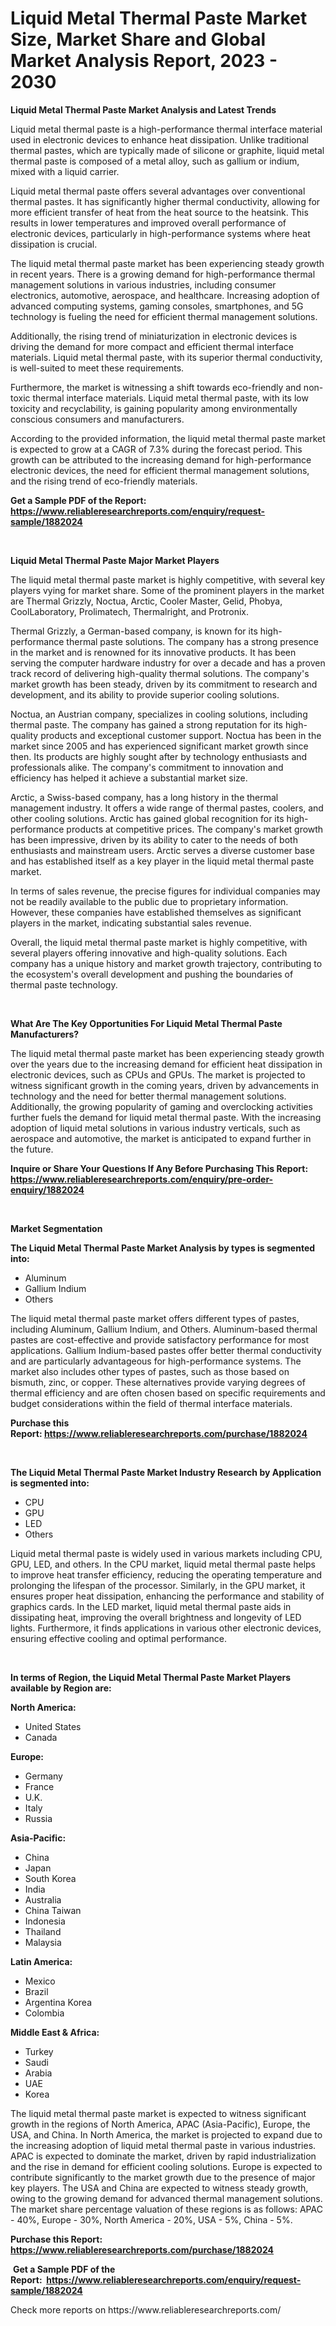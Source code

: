 <p><h1>Liquid Metal Thermal Paste Market Size, Market Share and Global Market Analysis Report, 2023 - 2030</h1></p><p><strong>Liquid Metal Thermal Paste Market Analysis and Latest Trends</strong></p>
<p><p>Liquid metal thermal paste is a high-performance thermal interface material used in electronic devices to enhance heat dissipation. Unlike traditional thermal pastes, which are typically made of silicone or graphite, liquid metal thermal paste is composed of a metal alloy, such as gallium or indium, mixed with a liquid carrier.</p><p>Liquid metal thermal paste offers several advantages over conventional thermal pastes. It has significantly higher thermal conductivity, allowing for more efficient transfer of heat from the heat source to the heatsink. This results in lower temperatures and improved overall performance of electronic devices, particularly in high-performance systems where heat dissipation is crucial.</p><p>The liquid metal thermal paste market has been experiencing steady growth in recent years. There is a growing demand for high-performance thermal management solutions in various industries, including consumer electronics, automotive, aerospace, and healthcare. Increasing adoption of advanced computing systems, gaming consoles, smartphones, and 5G technology is fueling the need for efficient thermal management solutions.</p><p>Additionally, the rising trend of miniaturization in electronic devices is driving the demand for more compact and efficient thermal interface materials. Liquid metal thermal paste, with its superior thermal conductivity, is well-suited to meet these requirements.</p><p>Furthermore, the market is witnessing a shift towards eco-friendly and non-toxic thermal interface materials. Liquid metal thermal paste, with its low toxicity and recyclability, is gaining popularity among environmentally conscious consumers and manufacturers.</p><p>According to the provided information, the liquid metal thermal paste market is expected to grow at a CAGR of 7.3% during the forecast period. This growth can be attributed to the increasing demand for high-performance electronic devices, the need for efficient thermal management solutions, and the rising trend of eco-friendly materials.</p></p>
<p><strong>Get a Sample PDF of the Report:&nbsp; <a href="https://www.reliableresearchreports.com/enquiry/request-sample/1882024">https://www.reliableresearchreports.com/enquiry/request-sample/1882024</a></strong></p>
<p>&nbsp;</p>
<p><strong>Liquid Metal Thermal Paste Major Market Players</strong></p>
<p><p>The liquid metal thermal paste market is highly competitive, with several key players vying for market share. Some of the prominent players in the market are Thermal Grizzly, Noctua, Arctic, Cooler Master, Gelid, Phobya, CoolLaboratory, Prolimatech, Thermalright, and Protronix.</p><p>Thermal Grizzly, a German-based company, is known for its high-performance thermal paste solutions. The company has a strong presence in the market and is renowned for its innovative products. It has been serving the computer hardware industry for over a decade and has a proven track record of delivering high-quality thermal solutions. The company's market growth has been steady, driven by its commitment to research and development, and its ability to provide superior cooling solutions.</p><p>Noctua, an Austrian company, specializes in cooling solutions, including thermal paste. The company has gained a strong reputation for its high-quality products and exceptional customer support. Noctua has been in the market since 2005 and has experienced significant market growth since then. Its products are highly sought after by technology enthusiasts and professionals alike. The company's commitment to innovation and efficiency has helped it achieve a substantial market size.</p><p>Arctic, a Swiss-based company, has a long history in the thermal management industry. It offers a wide range of thermal pastes, coolers, and other cooling solutions. Arctic has gained global recognition for its high-performance products at competitive prices. The company's market growth has been impressive, driven by its ability to cater to the needs of both enthusiasts and mainstream users. Arctic serves a diverse customer base and has established itself as a key player in the liquid metal thermal paste market.</p><p>In terms of sales revenue, the precise figures for individual companies may not be readily available to the public due to proprietary information. However, these companies have established themselves as significant players in the market, indicating substantial sales revenue.</p><p>Overall, the liquid metal thermal paste market is highly competitive, with several players offering innovative and high-quality solutions. Each company has a unique history and market growth trajectory, contributing to the ecosystem's overall development and pushing the boundaries of thermal paste technology.</p></p>
<p>&nbsp;</p>
<p><strong>What Are The Key Opportunities For Liquid Metal Thermal Paste Manufacturers?</strong></p>
<p><p>The liquid metal thermal paste market has been experiencing steady growth over the years due to the increasing demand for efficient heat dissipation in electronic devices, such as CPUs and GPUs. The market is projected to witness significant growth in the coming years, driven by advancements in technology and the need for better thermal management solutions. Additionally, the growing popularity of gaming and overclocking activities further fuels the demand for liquid metal thermal paste. With the increasing adoption of liquid metal solutions in various industry verticals, such as aerospace and automotive, the market is anticipated to expand further in the future.</p></p>
<p><strong>Inquire or Share Your Questions If Any Before Purchasing This Report: <a href="https://www.reliableresearchreports.com/enquiry/pre-order-enquiry/1882024">https://www.reliableresearchreports.com/enquiry/pre-order-enquiry/1882024</a></strong></p>
<p>&nbsp;</p>
<p><strong>Market Segmentation</strong></p>
<p><strong>The Liquid Metal Thermal Paste Market Analysis by types is segmented into:</strong></p>
<p><ul><li>Aluminum</li><li>Gallium Indium</li><li>Others</li></ul></p>
<p><p>The liquid metal thermal paste market offers different types of pastes, including Aluminum, Gallium Indium, and Others. Aluminum-based thermal pastes are cost-effective and provide satisfactory performance for most applications. Gallium Indium-based pastes offer better thermal conductivity and are particularly advantageous for high-performance systems. The market also includes other types of pastes, such as those based on bismuth, zinc, or copper. These alternatives provide varying degrees of thermal efficiency and are often chosen based on specific requirements and budget considerations within the field of thermal interface materials.</p></p>
<p><strong>Purchase this Report:&nbsp;<a href="https://www.reliableresearchreports.com/purchase/1882024">https://www.reliableresearchreports.com/purchase/1882024</a></strong></p>
<p>&nbsp;</p>
<p><strong>The Liquid Metal Thermal Paste Market Industry Research by Application is segmented into:</strong></p>
<p><ul><li>CPU</li><li>GPU</li><li>LED</li><li>Others</li></ul></p>
<p><p>Liquid metal thermal paste is widely used in various markets including CPU, GPU, LED, and others. In the CPU market, liquid metal thermal paste helps to improve heat transfer efficiency, reducing the operating temperature and prolonging the lifespan of the processor. Similarly, in the GPU market, it ensures proper heat dissipation, enhancing the performance and stability of graphics cards. In the LED market, liquid metal thermal paste aids in dissipating heat, improving the overall brightness and longevity of LED lights. Furthermore, it finds applications in various other electronic devices, ensuring effective cooling and optimal performance.</p></p>
<p>&nbsp;</p>
<p><strong>In terms of Region, the Liquid Metal Thermal Paste Market Players available by Region are:</strong></p>
<p>
    <p> <strong> North America: </strong>
        <ul>
            <li>United States</li>
            <li>Canada</li>
        </ul>
        </p> 
    <p> <strong> Europe: </strong>
        <ul>
            <li>Germany</li>
            <li>France</li>
            <li>U.K.</li>
            <li>Italy</li>
            <li>Russia</li>
        </ul>
        </p> 
    <p> <strong> Asia-Pacific: </strong>
        <ul>
            <li>China</li>
            <li>Japan</li>
            <li>South Korea</li>
            <li>India</li>
            <li>Australia</li>
            <li>China Taiwan</li>
            <li>Indonesia</li>
            <li>Thailand</li>
            <li>Malaysia</li>
        </ul>
        </p> 
    <p> <strong> Latin America: </strong>
        <ul>
            <li>Mexico</li>
            <li>Brazil</li>
            <li>Argentina Korea</li>
            <li>Colombia</li>
        </ul>
        </p> 
    <p> <strong> Middle East & Africa: </strong>
        <ul>
            <li>Turkey</li>
            <li>Saudi</li>
            <li>Arabia</li>
            <li>UAE</li>
            <li>Korea</li>
        </ul>
    </p>
    </p>
<p><p>The liquid metal thermal paste market is expected to witness significant growth in the regions of North America, APAC (Asia-Pacific), Europe, the USA, and China. In North America, the market is projected to expand due to the increasing adoption of liquid metal thermal paste in various industries. APAC is expected to dominate the market, driven by rapid industrialization and the rise in demand for efficient cooling solutions. Europe is expected to contribute significantly to the market growth due to the presence of major key players. The USA and China are expected to witness steady growth, owing to the growing demand for advanced thermal management solutions. The market share percentage valuation of these regions is as follows: APAC - 40%, Europe - 30%, North America - 20%, USA - 5%, China - 5%.</p></p>
<p><strong>Purchase this Report: <a href="https://www.reliableresearchreports.com/purchase/1882024">https://www.reliableresearchreports.com/purchase/1882024</a></strong></p>
<p>&nbsp;<strong>Get a Sample PDF of the Report:&nbsp;&nbsp;<a href="https://www.reliableresearchreports.com/enquiry/request-sample/1882024">https://www.reliableresearchreports.com/enquiry/request-sample/1882024</a></strong></p>
<p><strong></strong></p>
<p>Check more reports on https://www.reliableresearchreports.com/</p>